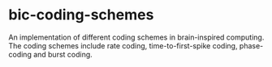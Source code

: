 # bic-coding-schemes
An implementation of different coding schemes in brain-inspired computing. The coding schemes include rate coding, time-to-first-spike coding, phase-coding and burst coding.
